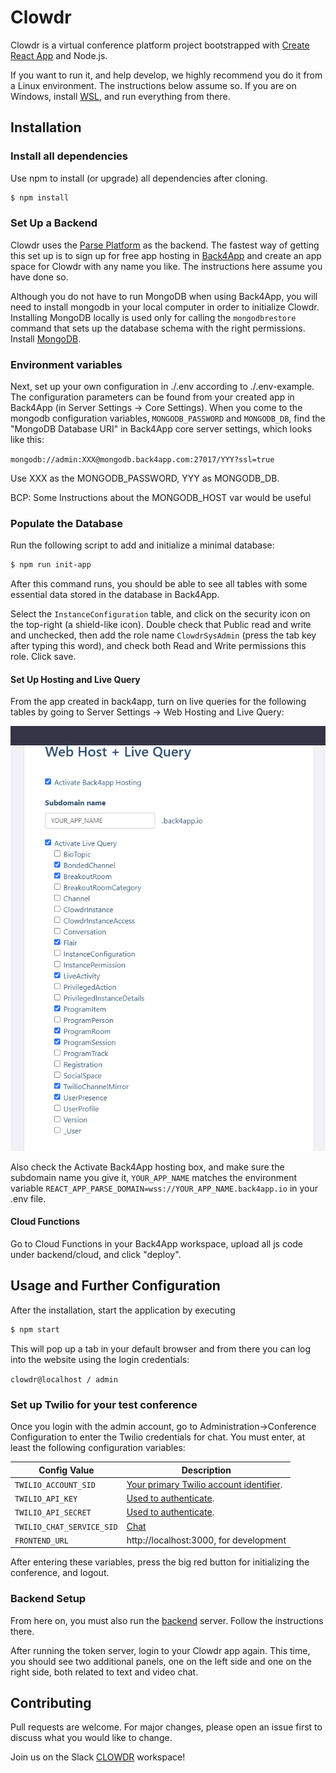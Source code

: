 # Clowdr

Clowdr is a virtual conference platform project bootstrapped with [Create React App](https://github.com/facebook/create-react-app) and Node.js.

If you want to run it, and help develop, we highly recommend you do it from a Linux environment. The instructions below assume so. If you are on Windows, install [WSL](https://docs.microsoft.com/en-us/windows/wsl/install-win10), and run everything from there.

## Installation

### Install all dependencies

Use npm to install (or upgrade) all dependencies after cloning.

```bash
$ npm install
```

### Set Up a Backend

Clowdr uses the [Parse Platform](https://docs.parseplatform.org/js/guide/)
as the backend. The fastest way of getting this set up is to sign up for
free app hosting in [Back4App](https://www.back4app.com/) and
create an app space for Clowdr with any name you like. The instructions
here assume you have done so.

Although you do not have to run MongoDB when using Back4App, you will need to install mongodb in your local computer in order to initialize Clowdr. Installing MongoDB locally is used only for calling the `mongodbrestore` command that sets up the database schema with the right permissions. Install [MongoDB](https://docs.mongodb.com/manual/administration/install-community/).

### Environment variables

Next, set up your own configuration in ./.env according to ./.env-example.
The configuration parameters can be found from your created app in Back4App
(in Server Settings -> Core Settings). When you come to the mongodb
configuration variables, `MONGODB_PASSWORD` and `MONGODB_DB`, find the
"MongoDB Database URI" in Back4App core server settings, which looks like
this:

`mongodb://admin:XXX@mongodb.back4app.com:27017/YYY?ssl=true`

Use XXX as the MONGODB_PASSWORD, YYY as MONGODB_DB.

BCP: Some Instructions about the MONGODB_HOST var would be useful

### Populate the Database

Run the following script to add and initialize a minimal database:

```bash
$ npm run init-app
```

After this command runs, you should be able to see all tables with some essential data stored in the database in Back4App.

Select the `InstanceConfiguration` table, and click on the security icon on the top-right (a shield-like icon). Double check that Public read and write and unchecked, then add the role name `ClowdrSysAdmin` (press the tab key after typing this word), and check both Read and Write permissions this role. Click save.

#### Set Up Hosting and Live Query

From the app created in back4app, turn on live queries for the following tables by going to Server Settings -> Web Hosting and Live Query:

![Live Query tables](art/LiveQuery.png?raw=true "Live Query Tables")

Also check the Activate Back4App hosting box, and make sure the subdomain
name you give it, `YOUR_APP_NAME` matches the environment variable
`REACT_APP_PARSE_DOMAIN=wss://YOUR_APP_NAME.back4app.io` in your .env file.

#### Cloud Functions

Go to Cloud Functions in your Back4App workspace, upload all js code under backend/cloud, and click "deploy".

## Usage and Further Configuration

After the installation, start the application by executing

```bash
$ npm start
```

This will pop up a tab in your default browser and from there you can log into the website using the login credentials:

`clowdr@localhost / admin`

### Set up Twilio for your test conference

Once you login with the admin account, go to Administration->Conference Configuration to enter the Twilio credentials for chat. You must enter, at least the following configuration variables:

| Config Value | Description |
| ------------ | ----------- |
| `TWILIO_ACCOUNT_SID` | [Your primary Twilio account identifier](https://www.twilio.com/console).|
|`TWILIO_API_KEY` | [Used to authenticate](https://www.twilio.com/console/dev-tools/api-keys).|
|`TWILIO_API_SECRET` | [Used to authenticate](https://www.twilio.com/console/dev-tools/api-keys).|
|`TWILIO_CHAT_SERVICE_SID` | [Chat](https://www.twilio.com/console/chat/services)|
|`FRONTEND_URL` | http://localhost:3000, for development|

After entering these variables, press the big red button for initializing the conference, and logout.

### Backend Setup

From here on, you must also run the [backend](https://github.com/clowdr-app/clowdr-backend) server. Follow the instructions there.

After running the token server, login to your Clowdr app again. This time, you should see two additional panels, one on the left side and one on the right side, both related to text and video chat.

## Contributing
Pull requests are welcome. For major changes, please open an issue first to discuss what you would like to change.

Join us on the Slack [CLOWDR](clowdr.slack.com) workspace!
